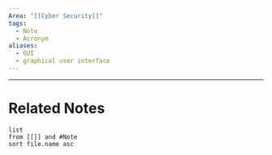 ```yaml
---
Area: "[[Cyber Security]]"
tags:
  - Note
  - Acronym
aliases:
  - GUI
  - graphical user interface
---
```




---
# Related Notes
```dataview
list
from [[]] and #Note 
sort file.name asc
```

